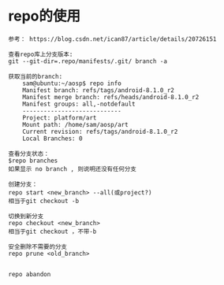 # repo的使用 #

    参考： https://blog.csdn.net/ican87/article/details/20726151

    查看repo库上分支版本:
    git --git-dir=.repo/manifests/.git/ branch -a

    获取当前的branch:
        sam@ubuntu:~/aosp$ repo info
        Manifest branch: refs/tags/android-8.1.0_r2
        Manifest merge branch: refs/heads/android-8.1.0_r2
        Manifest groups: all,-notdefault
        ----------------------------
        Project: platform/art
        Mount path: /home/sam/aosp/art
        Current revision: refs/tags/android-8.1.0_r2
        Local Branches: 0

    查看分支状态：
    $repo branches
    如果显示 no branch , 则说明还没有任何分支

    创建分支：
    repo start <new_branch> --all(或project?)   
    相当于git checkout -b

    切换到新分支
    repo checkout <new_branch> 
    相当于git checkout ，不带-b

    安全删除不需要的分支 
    repo prune <old_branch>


    repo abandon